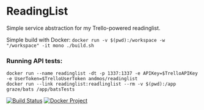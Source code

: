 # ReadingList
Simple service abstraction for my Trello-powered readinglist.

Simple build with Docker: `docker run -v $(pwd):/workspace -w "/workspace" -it mono ./build.sh`

### Running API tests:
```
docker run --name readinglist -dt -p 1337:1337 -e APIKey=$TrelloAPIKey -e UserToken=$TrelloUserToken andmos/readinglist
docker run --link readinglist:readlinglist --rm -v $(pwd):/app graze/bats /app/batsTests
```

[![Build Status](https://travis-ci.org/andmos/ReadingList.svg?branch=master)](https://travis-ci.org/andmos/ReadingList)
[![Docker Project](https://img.shields.io/docker/pulls/andmos/readinglist.svg)](https://hub.docker.com/r/andmos/readinglist/)
